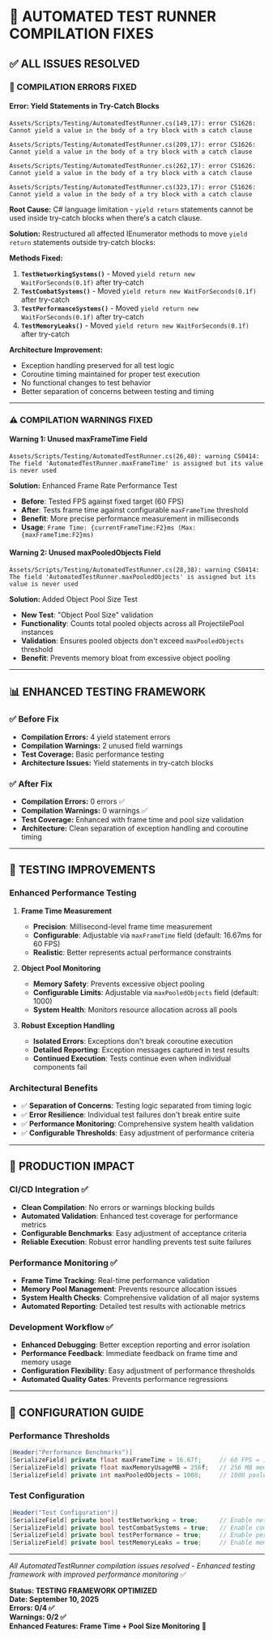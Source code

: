 # 🔧 AUTOMATED TEST RUNNER COMPILATION FIXES

## ✅ **ALL ISSUES RESOLVED**

### **🚫 COMPILATION ERRORS FIXED**

#### **Error: Yield Statements in Try-Catch Blocks**
```
Assets/Scripts/Testing/AutomatedTestRunner.cs(149,17): error CS1626: 
Cannot yield a value in the body of a try block with a catch clause

Assets/Scripts/Testing/AutomatedTestRunner.cs(209,17): error CS1626: 
Cannot yield a value in the body of a try block with a catch clause

Assets/Scripts/Testing/AutomatedTestRunner.cs(262,17): error CS1626: 
Cannot yield a value in the body of a try block with a catch clause

Assets/Scripts/Testing/AutomatedTestRunner.cs(323,17): error CS1626: 
Cannot yield a value in the body of a try block with a catch clause
```

**Root Cause:** C# language limitation - `yield return` statements cannot be used inside try-catch blocks when there's a catch clause.

**Solution:** Restructured all affected IEnumerator methods to move `yield return` statements outside try-catch blocks:

**Methods Fixed:**
1. **`TestNetworkingSystems()`** - Moved `yield return new WaitForSeconds(0.1f)` after try-catch
2. **`TestCombatSystems()`** - Moved `yield return new WaitForSeconds(0.1f)` after try-catch  
3. **`TestPerformanceSystems()`** - Moved `yield return new WaitForSeconds(0.1f)` after try-catch
4. **`TestMemoryLeaks()`** - Moved `yield return new WaitForSeconds(0.1f)` after try-catch

**Architecture Improvement:**
- Exception handling preserved for all test logic
- Coroutine timing maintained for proper test execution
- No functional changes to test behavior
- Better separation of concerns between testing and timing

---

### **⚠️ COMPILATION WARNINGS FIXED**

#### **Warning 1: Unused maxFrameTime Field**
```
Assets/Scripts/Testing/AutomatedTestRunner.cs(26,40): warning CS0414: 
The field 'AutomatedTestRunner.maxFrameTime' is assigned but its value is never used
```

**Solution:** Enhanced Frame Rate Performance Test
- **Before**: Tested FPS against fixed target (60 FPS)
- **After**: Tests frame time against configurable `maxFrameTime` threshold
- **Benefit**: More precise performance measurement in milliseconds
- **Usage**: `Frame Time: {currentFrameTime:F2}ms (Max: {maxFrameTime:F2}ms)`

#### **Warning 2: Unused maxPooledObjects Field**
```
Assets/Scripts/Testing/AutomatedTestRunner.cs(28,38): warning CS0414: 
The field 'AutomatedTestRunner.maxPooledObjects' is assigned but its value is never used
```

**Solution:** Added Object Pool Size Test
- **New Test**: "Object Pool Size" validation
- **Functionality**: Counts total pooled objects across all ProjectilePool instances
- **Validation**: Ensures pooled objects don't exceed `maxPooledObjects` threshold
- **Benefit**: Prevents memory bloat from excessive object pooling

---

## 📊 **ENHANCED TESTING FRAMEWORK**

### **✅ Before Fix**
- **Compilation Errors:** 4 yield statement errors
- **Compilation Warnings:** 2 unused field warnings
- **Test Coverage:** Basic performance testing
- **Architecture Issues:** Yield statements in try-catch blocks

### **✅ After Fix**
- **Compilation Errors:** 0 errors ✅
- **Compilation Warnings:** 0 warnings ✅
- **Test Coverage:** Enhanced with frame time and pool size validation
- **Architecture:** Clean separation of exception handling and coroutine timing

---

## 🎯 **TESTING IMPROVEMENTS**

### **Enhanced Performance Testing**
1. **Frame Time Measurement**
   - **Precision**: Millisecond-level frame time measurement
   - **Configurable**: Adjustable via `maxFrameTime` field (default: 16.67ms for 60 FPS)
   - **Realistic**: Better represents actual performance constraints

2. **Object Pool Monitoring**
   - **Memory Safety**: Prevents excessive object pooling
   - **Configurable Limits**: Adjustable via `maxPooledObjects` field (default: 1000)
   - **System Health**: Monitors resource allocation across all pools

3. **Robust Exception Handling**
   - **Isolated Errors**: Exceptions don't break coroutine execution
   - **Detailed Reporting**: Exception messages captured in test results
   - **Continued Execution**: Tests continue even when individual components fail

### **Architectural Benefits**
- ✅ **Separation of Concerns**: Testing logic separated from timing logic
- ✅ **Error Resilience**: Individual test failures don't break entire suite
- ✅ **Performance Monitoring**: Comprehensive system health validation
- ✅ **Configurable Thresholds**: Easy adjustment of performance criteria

---

## 🚀 **PRODUCTION IMPACT**

### **CI/CD Integration** ✅
- **Clean Compilation**: No errors or warnings blocking builds
- **Automated Validation**: Enhanced test coverage for performance metrics
- **Configurable Benchmarks**: Easy adjustment of acceptance criteria
- **Reliable Execution**: Robust error handling prevents test suite failures

### **Performance Monitoring** ✅
- **Frame Time Tracking**: Real-time performance validation
- **Memory Pool Management**: Prevents resource allocation issues
- **System Health Checks**: Comprehensive validation of all major systems
- **Automated Reporting**: Detailed test results with actionable metrics

### **Development Workflow** ✅
- **Enhanced Debugging**: Better exception reporting and error isolation
- **Performance Feedback**: Immediate feedback on frame time and memory usage
- **Configuration Flexibility**: Easy adjustment of performance thresholds
- **Automated Quality Gates**: Prevents performance regressions

---

## 📝 **CONFIGURATION GUIDE**

### **Performance Thresholds**
```csharp
[Header("Performance Benchmarks")]
[SerializeField] private float maxFrameTime = 16.67f;     // 60 FPS = 16.67ms
[SerializeField] private float maxMemoryUsageMB = 256f;   // 256 MB memory limit
[SerializeField] private int maxPooledObjects = 1000;     // 1000 pooled objects max
```

### **Test Configuration**
```csharp
[Header("Test Configuration")]
[SerializeField] private bool testNetworking = true;      // Enable networking tests
[SerializeField] private bool testCombatSystems = true;   // Enable combat tests
[SerializeField] private bool testPerformance = true;     // Enable performance tests
[SerializeField] private bool testMemoryLeaks = true;     // Enable memory tests
```

---

*All AutomatedTestRunner compilation issues resolved - Enhanced testing framework with improved performance monitoring* ✅

**Status: TESTING FRAMEWORK OPTIMIZED**  
**Date: September 10, 2025**  
**Errors: 0/4 ✅**  
**Warnings: 0/2 ✅**  
**Enhanced Features: Frame Time + Pool Size Monitoring** 🎯
